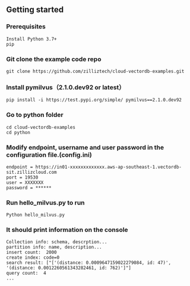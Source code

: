## Getting started

### Prerequisites
    Install Python 3.7+
    pip


### Git clone the example code repo
    git clone https://github.com/zilliztech/cloud-vectordb-examples.git

### Install pymilvus（2.1.0.dev92 or latest）
    pip install -i https://test.pypi.org/simple/ pymilvus==2.1.0.dev92

### Go to python folder
    cd cloud-vectordb-examples
    cd python

### Modify endpoint, username and user password in the configuration file.(config.ini)
    endpoint = https://in01-xxxxxxxxxxxxx.aws-ap-southeast-1.vectordb-sit.zillizcloud.com
    port = 19530
    user = XXXXXXX
    password = ******

### Run hello_milvus.py to run
    Python hello_milvus.py

### It should print information on the console
    Collection info: schema, descrption... 
    partition info: name, description...
    insert count:  2000
    create index: code=0
    search result: ["['(distance: 0.0009647159022279084, id: 47)', '(distance: 0.0012260561343282461, id: 762)']"]
    query count:  4
    ...
    